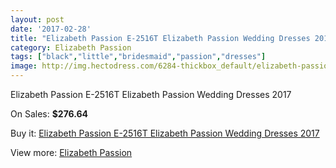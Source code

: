 ```yaml
---
layout: post
date: '2017-02-28'
title: "Elizabeth Passion E-2516T Elizabeth Passion Wedding Dresses 2017"
category: Elizabeth Passion
tags: ["black","little","bridesmaid","passion","dresses"]
image: http://img.hectodress.com/6284-thickbox_default/elizabeth-passion-e-2516t-elizabeth-passion-wedding-dresses-2013.jpg
---
```

Elizabeth Passion E-2516T Elizabeth Passion Wedding Dresses 2017

On Sales: **$276.64**
<a href="https://www.hectodress.com/elizabeth-passion/3106-elizabeth-passion-e-2516t-elizabeth-passion-wedding-dresses-2013.html"><amp-img layout="responsive" width="600" height="600" src="//img.hectodress.com/6284-thickbox_default/elizabeth-passion-e-2516t-elizabeth-passion-wedding-dresses-2013.jpg" alt="Elizabeth Passion E-2516T Elizabeth Passion Wedding Dresses 2017 0" /></a>

Buy it: [Elizabeth Passion E-2516T Elizabeth Passion Wedding Dresses 2017](https://www.hectodress.com/elizabeth-passion/3106-elizabeth-passion-e-2516t-elizabeth-passion-wedding-dresses-2013.html "Elizabeth Passion E-2516T Elizabeth Passion Wedding Dresses 2017")

View more: [Elizabeth Passion](https://www.hectodress.com/53-elizabeth-passion "Elizabeth Passion")